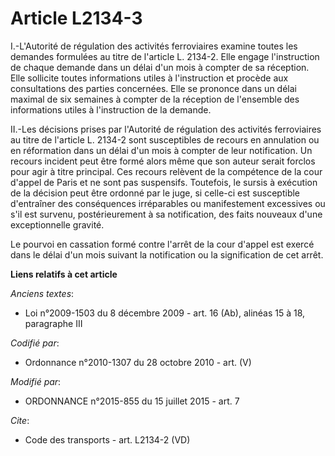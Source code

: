 # Article L2134-3

I.-L'Autorité de régulation des activités ferroviaires examine toutes les demandes formulées au titre de l'article L. 2134-2.
Elle engage l'instruction de chaque demande dans un délai d'un mois à compter de sa réception. Elle sollicite toutes
informations utiles à l'instruction et procède aux consultations des parties concernées. Elle se prononce dans un délai
maximal de six semaines à compter de la réception de l'ensemble des informations utiles à l'instruction de la demande. 

II.-Les décisions prises par l'Autorité de régulation des activités ferroviaires au titre de l'article L. 2134-2 sont
susceptibles de recours en annulation ou en réformation dans un délai d'un mois à compter de leur notification. Un recours
incident peut être formé alors même que son auteur serait forclos pour agir à titre principal. Ces recours relèvent de la
compétence de la cour d'appel de Paris et ne sont pas suspensifs. Toutefois, le sursis à exécution de la décision peut être
ordonné par le juge, si celle-ci est susceptible d'entraîner des conséquences irréparables ou manifestement excessives ou
s'il est survenu, postérieurement à sa notification, des faits nouveaux d'une exceptionnelle gravité. 

Le pourvoi en cassation formé contre l'arrêt de la cour d'appel est exercé dans le délai d'un mois suivant la notification ou
la signification de cet arrêt.

**Liens relatifs à cet article**

_Anciens textes_:

  - Loi n°2009-1503 du 8 décembre 2009 - art. 16 (Ab), alinéas 15 à 18, paragraphe III

_Codifié par_:

  - Ordonnance n°2010-1307 du 28 octobre 2010 - art. (V)

_Modifié par_:

  - ORDONNANCE n°2015-855 du 15 juillet 2015 - art. 7

_Cite_:

  - Code des transports - art. L2134-2 (VD)
